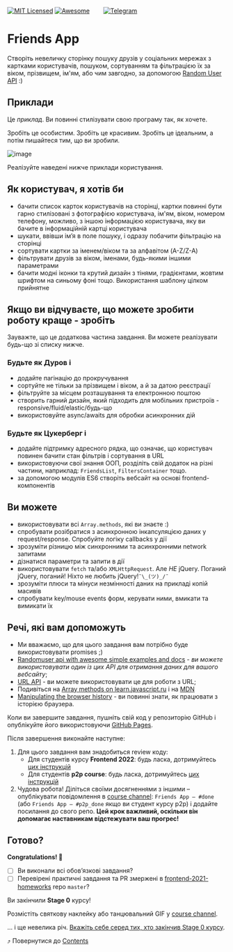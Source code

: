 [![MIT Licensed][icon-mit]][license]
[![Awesome][icon-awesome]][awesome]
&nbsp;&nbsp;&nbsp;&nbsp;&nbsp;&nbsp;
[![Telegram][icon-chat]][chat]

# Friends App

Створіть невеличку сторінку пошуку друзів у соціальних мережах з картками користувачів,
пошуком, сортуванням та фільтрацією їх за віком, прізвищем, ім'ям,
або чим завгодно, за допомогою [Random User API](https://randomuser.me) :)

## Приклади

Це *приклад*. Ви повинні стилізувати свою програму так, як хочете.

Зробіть це особистим. Зробіть це красивим. Зробіть це ідеальним, а потім пишайтеся тим, що ви зробили.

![image](https://i.imgur.com/5tcpqcY.png)

Реалізуйте наведені нижче приклади користування.

## Як користувач, я хотів би

- бачити список карток користувачів на сторінці, картки повинні бути гарно стилізовані з фотографією користувача, ім'ям, віком, номером телефону, можливо, з іншою інформацією користувача, яку ви бачите в інформаційній картці користувача
- шукати, ввівши ім’я в поле пошуку, і одразу побачити фільтрацію на сторінці
- сортувати картки за іменем/віком та за алфавітом (A-Z/Z-A)
- фільтрувати друзів за віком, іменами, будь-якими іншими параметрами
- бачити модні іконки та крутий дизайн з тінями, градієнтами, жовтим шрифтом на синьому фоні тощо. Використання шаблону цілком прийнятне

## Якщо ви відчуваєте, що можете зробити роботу краще - зробіть

Зауважте, що це додаткова частина завдання. Ви можете реалізувати будь-що зі списку нижче.

### Будьте як Дуров і

- додайте пагінацію до прокручування
- сортуйте не тільки за прізвищем і віком, а й за датою реєстрації
- фільтруйте за місцем розташування та електронною поштою
- створить гарний дизайн, який підходить для мобільних пристроїв - responsive/fluid/elastic/будь-що
- використовуйте async/awaits для обробки асинхронних дій

### Будьте як Цукерберг і

- додайте підтримку адресного рядка, що означає, що користувач повинен бачити стан фільтрів і сортування в URL
- використовуючи свої знання ООП, розділіть свій додаток на різні частини, наприклад: `FriendsList`, `FiltersContainer` тощо.
- за допомогою модулів ES6 створіть вебсайт на основі frontend-компонентів

## Ви можете

- використовувати всі `Array.methods`, які ви знаєте :)
- спробувати розібратися з асинхронною інкапсуляцією даних у request/response. Спробуйте логіку callbacks у дії
- зрозуміти різницю між синхронними та асинхронними network запитами
- дізнатися параметри та запити в дії
- використовувати `fetch` та/або `XMLHttpRequest`. Але *НЕ* jQuery. Поганий jQuery, поганий! Ніхто не любить jQuery!`¯\_(ツ)_/¯`
- зрозуміти плюси та мінуси незмінності даних на прикладі копій масивів
- спробувати key/mouse events форм, керувати ними, вмикати та вимикати їх

## Речі, які вам допоможуть

- Ми вважаємо, що для цього завдання вам потрібно буде використовувати promises ;)
- [Randomuser api with awesome simple examples and docs](https://randomuser.me) -
  _ви можете використовувати один із цих API для отримання даних для вашого вебсайту_;
- [URL API](https://developer.mozilla.org/en-US/docs/Web/API/URL) - ви можете використовувати
  це для роботи з URL;
- Подивіться на  [Array methods on learn.javascript.ru](https://learn.javascript.ru/array-methods) і на [MDN](https://developer.mozilla.org/en-US/docs/Web/JavaScript/Reference/Global_Objects/Array)
- [Manipulating the browser history](https://developer.mozilla.org/en-US/docs/Web/API/History_API) -
  ви повинні знати, як працювати з історією браузера.

Коли ви завершите завдання, пушніть свій код у репозиторію GitHub і опублікуйте
його використовуючи [GitHub Pages](https://pages.github.com).

Після завершення виконайте наступне:
1. Для цього завдання вам знадобиться review коду:
   - Для студентів курсу **Frontend 2022**: будь ласка, дотримуйтесь [цих інструкцій](https://github.com/kottans/frontend-2021-homeworks/blob/master/README.md)
   - Для студентів **p2p course**: будь ласка, дотримуйтесь [цих інструкцій](https://github.com/kottans/frontend-2019-p2p/blob/master/CONTRIBUTING.md)
1. Чудова робота! Діліться своїми досягненнями з іншими –
   опублікувати повідомлення в [course channel][chat]:
   `Friends App — #done` (або `Friends App — #p2p_done` якщо ви студент курсу p2p) і додайте посилання до свого репо. **Цей крок важливий, оскільки він допомагає наставникам відстежувати ваш прогрес!**

## Готово?

__Congratulations! 🎉__

- [ ] Ви виконали всі обов’язкові завдання?
- [ ] Перевірені практичні завдання та
      PR змержені в
      [frontend-2021-homeworks](https://github.com/kottans/frontend-2021-homeworks)
      repo `master`?

Ви закінчили __Stage 0__ курсу!

Розмістіть святкову наклейку або танцювальний GIF
у [course channel][chat].

... і ще невелика річ.
[Вкажіть себе серед тих, хто закінчив Stage 0 курсу](../students/stage0-finishers.md).

⤴️ Повернутися до [Contents](../contents.md)


[icon-chat]: https://img.shields.io/badge/chat-on%20telegram-blue.svg
[icon-mit]: https://img.shields.io/badge/license-MIT-blue.svg
[icon-awesome]: https://cdn.rawgit.com/sindresorhus/awesome/d7305f38d29fed78fa85652e3a63e154dd8e8829/media/badge.svg

[license]: https://github.com/Kottans/web/blob/master/LICENSE.md
[awesome]: https://github.com/sindresorhus/awesome#front-end-development
[chat]: https://t.me/joinchat/CX8EF1JmLm9IM6J6oy2U7Q
